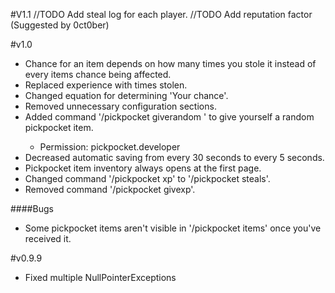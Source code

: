 #V1.1
//TODO Add steal log for each player.
//TODO Add reputation factor (Suggested by 0ct0ber)

#v1.0
* Chance for an item depends on how many times you stole it instead of every items chance being affected.
* Replaced experience with times stolen.
* Changed equation for determining 'Your chance'.
* Removed unnecessary configuration sections.
* Added command '/pickpocket giverandom <amount>' to give yourself a random pickpocket item.
    * Permission: pickpocket.developer
* Decreased automatic saving from every 30 seconds to every 5 seconds.
* Pickpocket item inventory always opens at the first page.
* Changed command '/pickpocket xp' to '/pickpocket steals'.
* Removed command '/pickpocket givexp'.

####Bugs
* Some pickpocket items aren't visible in '/pickpocket items' once you've received it.

#v0.9.9
* Fixed multiple NullPointerExceptions
